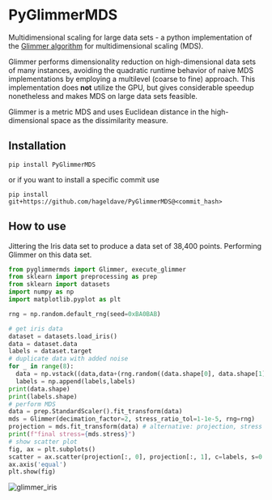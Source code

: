 # PyGlimmerMDS
Multidimensional scaling for large data sets - a python implementation of the [Glimmer algorithm](https://doi.org/10.1109/TVCG.2008.85) for multidimensional scaling (MDS).

Glimmer performs dimensionality reduction on high-dimensional data sets of many instances, 
avoiding the quadratic runtime behavior of naive MDS implementations by employing a multilevel (coarse to fine) approach.
This implementation does **not** utilize the GPU, but gives considerable speedup nonetheless and makes MDS on large data
sets feasible.

Glimmer is a metric MDS and uses Euclidean distance in the high-dimensional space as the dissimilarity measure.


## Installation
```
pip install PyGlimmerMDS
```
or if you want to install a specific commit use
```
pip install git+https://github.com/hageldave/PyGlimmerMDS@<commit_hash>
```

## How to use
Jittering the Iris data set to produce a data set of 38,400 points. Performing Glimmer on this data set.

```python
from pyglimmermds import Glimmer, execute_glimmer
from sklearn import preprocessing as prep
from sklearn import datasets
import numpy as np
import matplotlib.pyplot as plt

rng = np.random.default_rng(seed=0xBA0BAB)

# get iris data
dataset = datasets.load_iris()
data = dataset.data
labels = dataset.target
# duplicate data with added noise
for _ in range(8):
  data = np.vstack((data,data+(rng.random((data.shape[0], data.shape[1]))*0.2-.1)))
  labels = np.append(labels,labels)
print(data.shape)
print(labels.shape)
# perform MDS
data = prep.StandardScaler().fit_transform(data)
mds = Glimmer(decimation_factor=2, stress_ratio_tol=1-1e-5, rng=rng)
projection = mds.fit_transform(data) # alternative: projection, stress = execute_glimmer(data)
print(f"final stress={mds.stress}")
# show scatter plot
fig, ax = plt.subplots()
scatter = ax.scatter(projection[:, 0], projection[:, 1], c=labels, s=0.02)
ax.axis('equal')
plt.show(fig)
```
![glimmer_iris](https://github.com/user-attachments/assets/a1982cf9-59f9-4198-bb8a-984cdd41d210)
